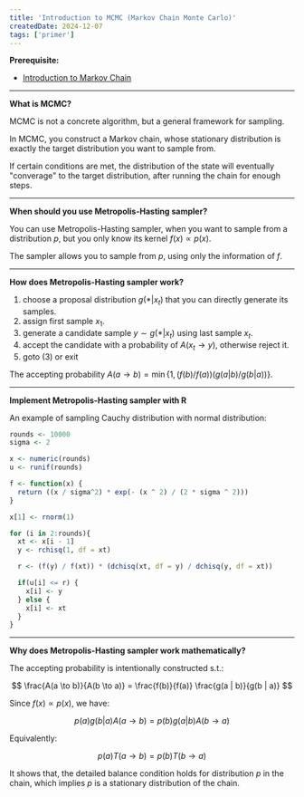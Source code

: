 ```yaml
---
title: 'Introduction to MCMC (Markov Chain Monte Carlo)'
createdDate: 2024-12-07
tags: ['primer']
---
```


**Prerequisite:**

- [Introduction to Markov Chain](/posts/introduction-to-markov-chain)

---

**What is MCMC?**

MCMC is not a concrete algorithm,
but a general framework for sampling.

In MCMC,
you construct a Markov chain,
whose stationary distribution is exactly the target distribution you want to sample from.

If certain conditions are met,
the distribution of the state will eventually "converage" to the target distribution,
after running the chain for enough steps.

---

**When should you use Metropolis-Hasting sampler?**

You can use Metropolis-Hasting sampler,
when you want to sample from a distribution $p$,
but you only know its kernel $f(x) \propto p(x)$.

The sampler allows you to sample from $p$,
using only the information of $f$.

---

**How does Metropolis-Hasting sampler work?**

1. choose a proposal distribution $g(* | x_t)$ that you can directly generate its samples.
2. assign first sample $x_1$.
3. generate a candidate sample $y \sim g(* | x_t)$ using last sample $x_t$.
4. accept the candidate with a probability of $A(x_t \to y)$, otherwise reject it.
5. goto (3) or exit

The accepting probability $A(a \to b) = \min \{1,  (f(b) / f(a)) (g(a | b) / g(b | a)) \}$.

---

**Implement Metropolis-Hasting sampler with R**

An example of sampling Cauchy distribution with normal distribution:

```r
rounds <- 10000
sigma <- 2

x <- numeric(rounds)
u <- runif(rounds)

f <- function(x) {
  return ((x / sigma^2) * exp(- (x ^ 2) / (2 * sigma ^ 2)))
}

x[1] <- rnorm(1)

for (i in 2:rounds){
  xt <- x[i - 1]
  y <- rchisq(1, df = xt)

  r <- (f(y) / f(xt)) * (dchisq(xt, df = y) / dchisq(y, df = xt))

  if(u[i] <= r) {
    x[i] <- y
  } else {
    x[i] <- xt
  }
}
```

---

**Why does Metropolis-Hasting sampler work mathematically?**

The accepting probability is intentionally constructed s.t.:

$$
\frac{A(a \to b)}{A(b \to a)}
= \frac{f(b)}{f(a)} \frac{g(a | b)}{g(b | a)}
$$

Since $f(x) \propto p(x)$, we have:

$$
p(a) g(b | a) A(a \to b)
= p(b) g(a | b) A(b \to a)
$$

Equivalently:

$$
p(a) T(a \to b)
= p(b) T(b \to a)
$$

It shows that,
the detailed balance condition holds for distribution $p$ in the chain,
which implies $p$ is a stationary distribution of the chain.

